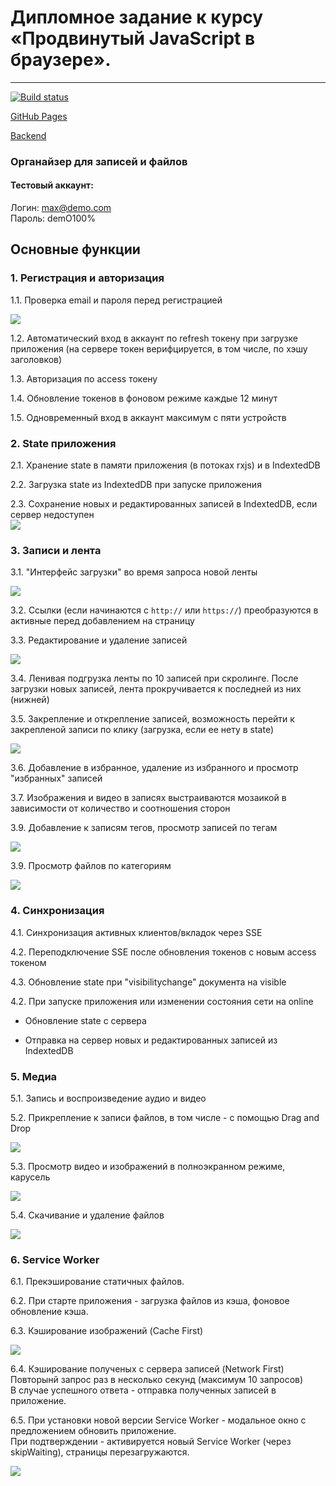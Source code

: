 # Дипломное задание к курсу «Продвинутый JavaScript в браузере».

---

[![Build status](https://ci.appveyor.com/api/projects/status/ov2mwgn37ynfvi92/branch/master?svg=true)](https://ci.appveyor.com/project/MaxKrch/chaos-organizer/branch/master)

[GitHub Pages](https://maxkrch.github.io/Chaos-Organizer/)

[Backend](https://github.com/MaxKrch/Chaos-Organizer-backend)

### Органайзер для записей и файлов

#### Тестовый аккаунт:
Логин: max@demo.com  
Пароль: demO100%

## Основные функции

### 1. Регистрация и авторизация  
  1.1. Проверка email и пароля перед регистрацией  
  
![](https://i.imgur.com/kXpBHxK.png)

  1.2. Автоматический вход в аккаунт по refresh токену при загрузке приложения (на сервере токен верифцируется, в том числе, по хэшу заголовков)  
  
  1.3. Авторизация по access токену  
  
  1.4. Обновление токенов в фоновом режиме каждые 12 минут  
  
  1.5. Одновременный вход в аккаунт максимум с пяти устройств  


### 2. State приложения  
  2.1. Хранение state в памяти приложения (в потоках rxjs) и в IndextedDB  

  2.2. Загрузка state из IndextedDB при запуске приложения  

  2.3. Сохранение новых и редактированных записей в IndextedDB, если сервер недоступен  
![](https://i.imgur.com/g8YTcaz.png)   

### 3. Записи и лента  
  3.1. "Интерфейс загрузки" во время запроса новой ленты  
  
![](https://i.imgur.com/mAYRe9N.png)     

  3.2. Ссылки (если начинаются с `http://` или `https://`) преобразуются в активные перед добавлением на страницу  

  3.3. Редактирование и удаление записей  
  
![](https://i.imgur.com/ZUKICyD.png)  

  3.4. Ленивая подгрузка ленты по 10 записей при скролинге. После загрузки новых записей, лента прокручивается к последней из них (нижней)  

  3.5. Закрепление и открепление записей, возможность перейти к закрепленой записи по клику (загрузка, если ее нету в state)  
  
![](https://i.imgur.com/w4LfMxB.png)  

  3.6. Добавление в избранное, удаление из избранного и просмотр "избранных" записей  

  3.7. Изображения и видео в записях выстраиваются мозаикой в зависимости от количество и соотношения сторон  

  3.9. Добавление к записям тегов, просмотр записей по тегам  
  
![](https://i.imgur.com/QhnpxSc.png)   

  3.9. Просмотр файлов по категориям  
  
![](https://i.imgur.com/qIl9ykb.png)   

### 4. Синхронизация  
  4.1. Синхронизация активных клиентов/вкладок через SSE  

  4.2. Переподключение SSE после обновления токенов с новым access токеном  

  4.3. Обновление state при "visibilitychange" документа на visible  

  4.2. При запуске приложения или изменении состояния сети на online  

   - Обновление state с сервера  

   - Отправка на сервер новых и редактированных записей из IndextedDB

### 5. Медиа  
  5.1. Запись и воспроизведение аудио и видео  

  5.2. Прикрепление к записи файлов, в том числе - с помощью Drag and Drop  
  
![](https://i.imgur.com/fILmBJq.png)  

  5.3. Просмотр видео и изображений в полноэкранном режиме, карусель  
  
![](https://i.imgur.com/w0beFzh.png)  

  5.4. Скачивание и удаление файлов  
  
![](https://i.imgur.com/mjZXdXs)    

### 6. Service Worker  
  6.1. Прекэширование статичных файлов.  

  6.2. При старте приложения - загрузка файлов из кэша, фоновое обновление кэша.  

  6.3. Кэширование изображений (Cache First)  
  
![](https://i.imgur.com/oU50bHk.png)  

  6.4. Кэширование полученых с сервера записей (Network First)  
  Повторынй запрос раз в несколько секунд (максимум 10 запросов)  
  В случае успешного ответа - отправка полученных записей в приложение.  

  6.5. При установки новой версии Service Worker - модальное окно с предложением обновить приложение.  
  При подтверждении - активируется новый Service Worker (через skipWaiting), страницы перезагружаются.  
  
![](https://i.imgur.com/9bwrBdW.png)
